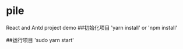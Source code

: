 # pile
React and Antd  project demo 
##初始化项目
'yarn install' or
'npm install'

##运行项目
'sudo yarn start'




